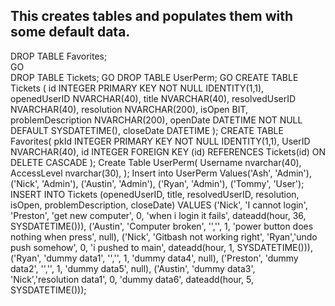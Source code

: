 This creates tables and populates them with some default data.
---------------------------------------------------------------
DROP TABLE Favorites;  
GO  
DROP TABLE Tickets;
GO
DROP TABLE UserPerm;
GO
CREATE TABLE Tickets (
id INTEGER PRIMARY KEY NOT NULL IDENTITY(1,1),
openedUserID NVARCHAR(40),
title NVARCHAR(40),
resolvedUserID NVARCHAR(40),
resolution NVARCHAR(200),
isOpen BIT,
problemDescription NVARCHAR(200),
openDate DATETIME NOT NULL DEFAULT SYSDATETIME(),
closeDate DATETIME
);
CREATE TABLE Favorites(
pkId INTEGER PRIMARY KEY NOT NULL IDENTITY(1,1),
UserID NVARCHAR(40),
id INTEGER FOREIGN KEY (id) REFERENCES Tickets(id) ON DELETE CASCADE
);
Create Table UserPerm(
Username nvarchar(40),
AccessLevel nvarchar(30),
);
Insert into UserPerm
Values('Ash', 'Admin'),
('Nick', 'Admin'),
('Austin', 'Admin'),
('Ryan', 'Admin'),
('Tommy', 'User');
INSERT INTO Tickets (openedUserID, title, resolvedUserID, resolution, isOpen, problemDescription, closeDate)
VALUES ('Nick', 'I cannot login', 'Preston', 'get new computer', 0, 'when i login it fails', dateadd(hour, 36, SYSDATETIME())),
('Austin', 'Computer broken', '','', 1, 'power button does nothing when press', null),
('Nick', 'Gitbash not working right', 'Ryan','undo push somehow', 0, 'i pushed to main', dateadd(hour, 1, SYSDATETIME())),
('Ryan', 'dummy data1', '','', 1, 'dummy data4', null),
('Preston', 'dummy data2', '','', 1, 'dummy data5', null),
('Austin', 'dummy data3', 'Nick','resolution data1', 0, 'dummy data6', dateadd(hour, 5, SYSDATETIME()));
